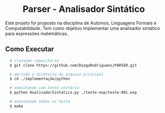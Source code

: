 <h1 align="center">Parser - Analisador Sintático</h1>
Este projeto foi proposto na disciplina de Automos, Linguagens Formais e Computabilidade. Tem como objetivo implementar uma analisador sintático para expressões matemáticas.

## Como Executar
```bash
  # clonando repositorio
  $ git clone https://github.com/DiogoRodriguees/PARSER.git

  # abrindo o diretorio do arquivo principal
  $ cd ./implementação/python

  # executando com teste unitário
  $ python AnalisadorSintatico.py ./teste-exp/teste-001.exp

  # executando todos os teste
  $ make
```
